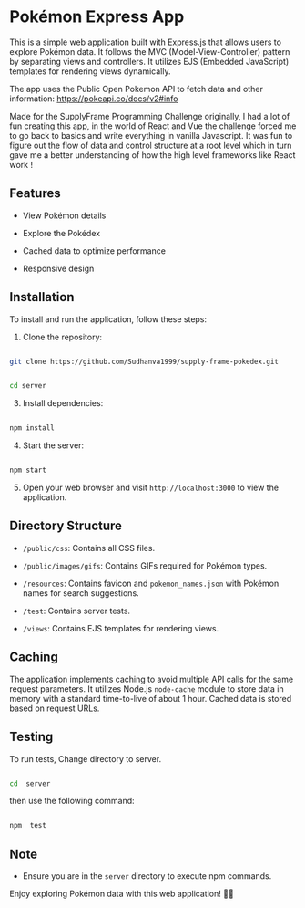 
# Pokémon Express App

  

This is a simple web application built with Express.js that allows users to explore Pokémon data. It follows the MVC (Model-View-Controller) pattern by separating views and controllers. It utilizes EJS (Embedded JavaScript) templates for rendering views dynamically.

 The app uses the Public Open Pokemon API to fetch data and other information:
  https://pokeapi.co/docs/v2#info

Made for the SupplyFrame Programming Challenge originally, I had a lot of fun creating this app, in the world of React and Vue the challenge forced me to go back to basics and write everything in vanilla Javascript. It was fun to figure out the flow of data and control structure at a root level which in turn gave me a better understanding of how the high level frameworks like React work ! 
 
## Features

  

- View Pokémon details

- Explore the Pokédex

- Cached data to optimize performance

- Responsive design

  

## Installation

  

To install and run the application, follow these steps:

  

1. Clone the repository:

```bash

git clone https://github.com/Sudhanva1999/supply-frame-pokedex.git

```

  

```bash

cd server

```

  

3. Install dependencies:

```bash

npm install

```

  

4. Start the server:

```bash

npm start

```

  

5. Open your web browser and visit `http://localhost:3000` to view the application.

  

## Directory Structure

  

-  `/public/css`: Contains all CSS files.

-  `/public/images/gifs`: Contains GIFs required for Pokémon types.

-  `/resources`: Contains favicon and `pokemon_names.json` with Pokémon names for search suggestions.

-  `/test`: Contains server tests.

-  `/views`: Contains EJS templates for rendering views.

  

## Caching

  

The application implements caching to avoid multiple API calls for the same request parameters. It utilizes Node.js `node-cache` module to store data in memory with a standard time-to-live of about 1 hour. Cached data is stored based on request URLs.

## Testing

  

To run tests, 
Change directory to server.
```bash

cd  server

```
then use the following command:
```bash

npm  test

```

  

## Note

  

- Ensure you are in the `server` directory to execute npm commands.



  


Enjoy exploring Pokémon data with this web application! 🚀🔥